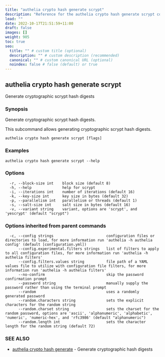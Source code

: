 ```yaml
---
title: "authelia crypto hash generate scrypt"
description: "Reference for the authelia crypto hash generate scrypt command."
lead: ""
date: 2022-10-17T21:51:59+11:00
draft: false
images: []
weight: 905
toc: true
seo:
  title: "" # custom title (optional)
  description: "" # custom description (recommended)
  canonical: "" # custom canonical URL (optional)
  noindex: false # false (default) or true
---
```


## authelia crypto hash generate scrypt

Generate cryptographic scrypt hash digests

### Synopsis

Generate cryptographic scrypt hash digests.

This subcommand allows generating cryptographic scrypt hash digests.

```
authelia crypto hash generate scrypt [flags]
```

### Examples

```
authelia crypto hash generate scrypt --help
```

### Options

```
  -r, --block-size int    block size (default 8)
  -h, --help              help for scrypt
  -i, --iterations int    number of iterations (default 16)
  -k, --key-size int      key size in bytes (default 32)
  -p, --parallelism int   parallelism or threads (default 1)
  -s, --salt-size int     salt size in bytes (default 16)
  -v, --variant string    variant, options are 'scrypt', and 'yescrypt' (default "scrypt")
```

### Options inherited from parent commands

```
  -c, --config strings                        configuration files or directories to load, for more information run 'authelia -h authelia config' (default [configuration.yml])
      --config.experimental.filters strings   list of filters to apply to all configuration files, for more information run 'authelia -h authelia filters'
      --config.filters.values string          file path of a YAML values file to utilize with configuration file filters, for more information run 'authelia -h authelia filters'
      --no-confirm                            skip the password confirmation prompt
      --password string                       manually supply the password rather than using the terminal prompt
      --random                                uses a randomly generated password
      --random.characters string              sets the explicit characters for the random string
      --random.charset string                 sets the charset for the random password, options are 'ascii', 'alphanumeric', 'alphabetic', 'numeric', 'numeric-hex', and 'rfc3986' (default "alphanumeric")
      --random.length int                     sets the character length for the random string (default 72)
```

### SEE ALSO

* [authelia crypto hash generate](authelia_crypto_hash_generate.md)	 - Generate cryptographic hash digests

